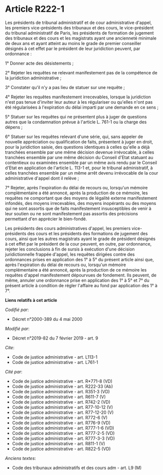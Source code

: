 # Article R222-1

Les présidents de tribunal administratif et de cour administrative d'appel, les premiers vice-présidents des tribunaux et des
cours, le vice-président du tribunal administratif de Paris, les présidents de formation de jugement des tribunaux et des
cours et les magistrats ayant une ancienneté minimale de deux ans et ayant atteint au moins le grade de premier conseiller
désignés à cet effet par le président de leur juridiction peuvent, par ordonnance :

1° Donner acte des désistements ;

2° Rejeter les requêtes ne relevant manifestement pas de la compétence de la juridiction administrative ;

3° Constater qu'il n'y a pas lieu de statuer sur une requête ;

4° Rejeter les requêtes manifestement irrecevables, lorsque la juridiction n'est pas tenue d'inviter leur auteur à les
régulariser ou qu'elles n'ont pas été régularisées à l'expiration du délai imparti par une demande en ce sens ;

5° Statuer sur les requêtes qui ne présentent plus à juger de questions autres que la condamnation prévue à l'article L.
761-1 ou la charge des dépens ;

6° Statuer sur les requêtes relevant d'une série, qui, sans appeler de nouvelle appréciation ou qualification de faits,
présentent à juger en droit, pour la juridiction saisie, des questions identiques à celles qu'elle a déjà tranchées ensemble
par une même décision devenue irrévocable, à celles tranchées ensemble par une même décision du Conseil d'Etat statuant au
contentieux ou examinées ensemble par un même avis rendu par le Conseil d'Etat en application de l'article L. 113-1 et, pour
le tribunal administratif, à celles tranchées ensemble par un même arrêt devenu irrévocable de la cour administrative d'appel
dont il relève ;

7° Rejeter, après l'expiration du délai de recours ou, lorsqu'un mémoire complémentaire a été annoncé, après la production de
ce mémoire, les requêtes ne comportant que des moyens de légalité externe manifestement infondés, des moyens irrecevables,
des moyens inopérants ou des moyens qui ne sont assortis que de faits manifestement insusceptibles de venir à leur soutien ou
ne sont manifestement pas assortis des précisions permettant d'en apprécier le bien-fondé.

Les présidents des cours administratives d'appel, les premiers vice-présidents des cours et les présidents des formations de
jugement des cours, ainsi que les autres magistrats ayant le grade de président désignés à cet effet par le président de la
cour peuvent, en outre, par ordonnance, rejeter les conclusions à fin de sursis à exécution d'une décision juridictionnelle
frappée d'appel, les requêtes dirigées contre des ordonnances prises en application des 1° à 5° du présent article ainsi que,
après l'expiration du délai de recours ou, lorsqu'un mémoire complémentaire a été annoncé, après la production de ce mémoire
les requêtes d'appel manifestement dépourvues de fondement. Ils peuvent, de même, annuler une ordonnance prise en application
des 1° à 5° et 7° du présent article à condition de régler l'affaire au fond par application des 1° à 7°.

**Liens relatifs à cet article**

_Codifié par_:

  - Décret n°2000-389 du 4 mai 2000

_Modifié par_:

  - Décret n°2019-82 du 7 février 2019 - art. 9

_Cite_:

  - Code de justice administrative - art. L113-1
  - Code de justice administrative - art. L761-1

_Cité par_:

  - Code de justice administrative - art. R*771-8 (VD)
  - Code de justice administrative - art. R222-33 (Ab)
  - Code de justice administrative - art. R351-3 (VD)
  - Code de justice administrative - art. R611-7 (V)
  - Code de justice administrative - art. R742-2 (VD)
  - Code de justice administrative - art. R77-10-12 (V)
  - Code de justice administrative - art. R77-12-20 (V)
  - Code de justice administrative - art. R772-6 (V)
  - Code de justice administrative - art. R776-9 (VD)
  - Code de justice administrative - art. R777-1-6 (VD)
  - Code de justice administrative - art. R777-2-5 (VD)
  - Code de justice administrative - art. R777-3-3 (VD)
  - Code de justice administrative - art. R811-1 (V)
  - Code de justice administrative - art. R822-5 (VD)

_Anciens textes_:

  - Code des tribunaux administratifs et des cours adm - art. L9 (M)
